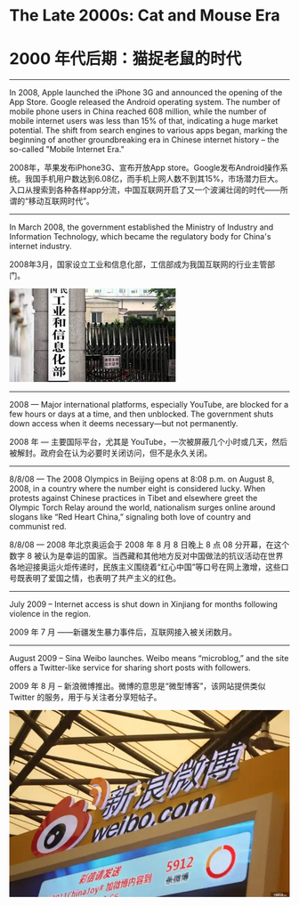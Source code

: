 # The Late 2000s: Cat and Mouse Era  
# 2000 年代后期：猫捉老鼠的时代
---
In 2008, Apple launched the iPhone 3G and announced the opening of the App Store. Google released the Android operating system. The number of mobile phone users in China reached 608 million, while the number of mobile internet users was less than 15% of that, indicating a huge market potential. The shift from search engines to various apps began, marking the beginning of another groundbreaking era in Chinese internet history – the so-called "Mobile Internet Era."

2008年，苹果发布iPhone3G、宣布开放App store。Google发布Android操作系统。我国手机用户数达到6.08亿，而手机上网人数不到其15%，市场潜力巨大。入口从搜索到各种各样app分流，中国互联网开启了又一个波澜壮阔的时代——所谓的“移动互联网时代”。

---
In March 2008, the government established the Ministry of Industry and Information Technology, which became the regulatory body for China's internet industry.

2008年3月，国家设立工业和信息化部，工信部成为我国互联网的行业主管部门。

![工业和信息化部](./img/MIIT.jpg "the Ministry of Industry and Information Technology")

---
2008 —  Major international platforms, especially YouTube, are blocked for a few hours or days at a time, and then unblocked. The government shuts down access when it deems necessary—but not permanently.

2008 年 —  主要国际平台，尤其是 YouTube，一次被屏蔽几个小时或几天，然后被解封。政府会在认为必要时关闭访问，但不是永久关闭。

---
8/8/08 —  The 2008 Olympics in Beijing opens at 8:08 p.m. on August 8, 2008, in a country where the number eight is considered lucky. When protests against Chinese practices in Tibet and elsewhere greet the Olympic Torch Relay around the world, nationalism surges online around slogans like “Red Heart China,” signaling both love of country and communist red.

8/8/08 —  2008 年北京奥运会于 2008 年 8 月 8 日晚上 8 点 08 分开幕，在这个数字 8 被认为是幸运的国家。当西藏和其他地方反对中国做法的抗议活动在世界各地迎接奥运火炬传递时，民族主义围绕着“红心中国”等口号在网上激增，这些口号既表明了爱国之情，也表明了共产主义的红色。

---
July 2009 – Internet access is shut down in Xinjiang for months following violence in the region.

2009 年 7 月 ——新疆发生暴力事件后，互联网接入被关闭数月。

---
August 2009 – Sina Weibo launches. Weibo means “microblog,” and the site offers a Twitter-like service for sharing short posts with followers.

2009 年 8 月 – 新浪微博推出。微博的意思是“微型博客”，该网站提供类似 Twitter 的服务，用于与关注者分享短帖子。

![新浪微博成立](./img/weibo.webp "Sina weibo")
